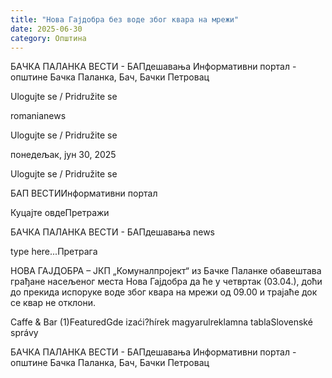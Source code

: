 ```yaml
---
title: "Нова Гајдобра без воде због квара на мрежи"
date: 2025-06-30
category: Општина
---
```


БАЧКА ПАЛАНКА ВЕСТИ - БАПдешавања Информативни портал - општине Бачка Паланка, Бач, Бачки Петровац

Ulogujte se / Pridružite se

romanianews

Ulogujte se / Pridružite se

понедељак, јун 30, 2025

Ulogujte se / Pridružite se

БАП ВЕСТИИнформативни портал

Куцајте овдеПретражи

БАЧКА ПАЛАНКА ВЕСТИ - БАПдешавања news

type here...Претрага

НОВА ГАЈДОБРА – ЈКП „Комуналпројект“ из Бачке Паланке обавештава грађане насељеног места Нова Гајдобра да ће у четвртак (03.04.), доћи до прекида испоруке воде због квара на мрежи од 09.00 и трајаће док се квар не отклони.

Caffe & Bar (1)FeaturedGde izaći?hírek magyarulreklamna tablaSlovenské správy

БАЧКА ПАЛАНКА ВЕСТИ - БАПдешавања Информативни портал - општине Бачка Паланка, Бач, Бачки Петровац
